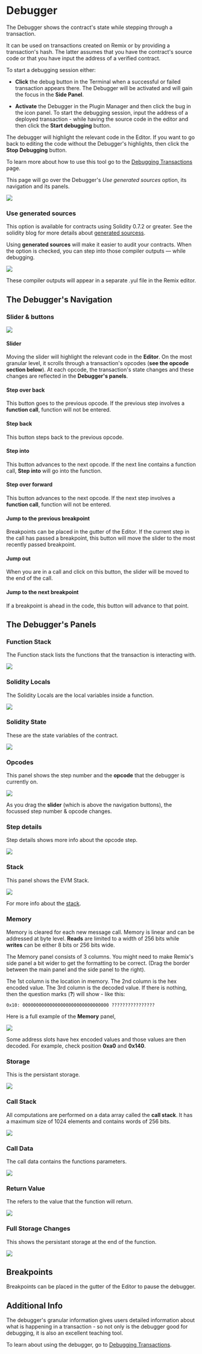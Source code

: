 Debugger
========

The Debugger shows the contract's state while stepping through a transaction.  

It can be used on transactions created on Remix or by providing a transaction's hash.  The latter assumes that you have the contract's source code or that you have input the address of a verified contract.

To start a debugging session either:
 * **Click** the debug button in the Terminal when a successful or failed transaction appears there. The Debugger will be activated and will gain the focus in the **Side Panel**.

 * **Activate** the Debugger in the Plugin Manager and then click the bug in the icon panel. To start the debugging session, input the address of a deployed transaction - while having the source code in the editor and then click the **Start debugging** button.

 The debugger will highlight the relevant code in the Editor.  If you want to go back to editing the code without the Debugger's highlights, then click the **Stop Debugging** button.

To learn more about how to use this tool go to the [Debugging Transactions](tutorial_debug.html) page.

This page will go over the Debugger's *Use generated sources* option, its navigation and its panels.

![](images/a-debugger-overview.png)

### Use generated sources
This option is available for contracts using Solidity 0.7.2 or greater. See the solidity blog for more details about [generated sourcess](https://blog.soliditylang.org/2020/09/28/solidity-0.7.2-release-announcement/#notable-new-features).

Using **generated sources** will make it easier to audit your contracts.  When the option is checked, you can step into those compiler outputs — while debugging. 

![](images/a-debug-use-gen-sources.png)

These compiler outputs will appear in a separate .yul file in the Remix editor.

## The Debugger's Navigation
### Slider & buttons
![](images/a-debug-nav.png)

#### Slider 
Moving the slider will highlight the relevant code in the **Editor**. On the most granular level, it scrolls through a transaction's opcodes (**see the opcode section below**). At each opcode, the transaction's state changes and these changes are reflected in the **Debugger's panels**.

#### Step over back 
This button goes to the previous opcode.  If the previous step involves a **function call**, function will not be entered.
#### Step back
This button steps back to the previous opcode.
#### Step into
This button advances to the next opcode. If the next line contains a function call, **Step into** will go into the function.
#### Step over forward
This button advances to the next opcode.  If the next step involves a **function call**, function will not be entered.
#### Jump to the previous breakpoint
Breakpoints can be placed in the gutter of the Editor. If the current step in the call has passed a breakpoint, this button will move the slider to the most recently passed breakpoint.

#### Jump out
When you are in a call and click on this button, the slider will be moved to the end of the call.

#### Jump to the next breakpoint
If a breakpoint is ahead in the code, this button will advance to that point.

## The Debugger's Panels
### Function Stack
The Function stack lists the functions that the transaction is interacting with.

![](images/a-debug-func-stack.png)
### Solidity Locals
The Solidity Locals are the local variables inside a function.

![](images/a-debug-sol-locals.png)

### Solidity State
These are the state variables of the contract.

![](images/a-debug-sol-state.png)

### Opcodes
This panel shows the step number and the **opcode** that the debugger is currently on.

![](images/a-debug-opcodes1.png)

As you drag the **slider** (which is above the navigation buttons), the focussed step number & opcode changes.
### Step details
Step details shows more info about the opcode step.  

![](images/a-debug-step-detail.png)
### Stack
This panel shows the EVM Stack.

![](images/a-debugger-panel-stack.png)

For more info about the [stack](https://en.wikipedia.org/wiki/Stack_(abstract_data_type)).
### Memory

Memory is cleared for each new message call. Memory is linear and can be addressed at byte level. **Reads** are limited to a width of 256 bits while **writes** can be either 8 bits or 256 bits wide. 

The Memory panel consists of 3 columns.  You might need to make Remix's side panel a bit wider to get the formatting to be correct. (Drag the border between the main panel and the side panel to the right).

The 1st column is the location in memory.  The 2nd column is the hex encoded value.  The 3rd column is the decoded value.  If there is nothing, then the question marks (**?**) will show - like this:
```
0x10: 00000000000000000000000000000000 ????????????????
```

Here is a full example of the **Memory** panel,

![](images/a-debugger-memory.png)

Some address slots have hex encoded values and those values are then decoded.  For example, check position **0xa0** and **0x140**.
### Storage
This is the persistant storage.

![](images/a-debug-storage.png)

### Call Stack
All computations are performed on a data array called the **call stack**. It has a maximum size of 1024 elements and contains words of 256 bits.

![](images/a-debug-call-stack.png)
### Call Data
The call data contains the functions parameters. 

![](images/a-debug-call-data.png)
### Return Value
The refers to the value that the function will return.

![](images/a-debug-return.png)
### Full Storage Changes
This shows the persistant storage at the end of the function.

![](images/a-debug-full-store-change.png)
## Breakpoints
Breakpoints can be placed in the gutter of the Editor to pause the debugger.

## Additional Info
The debugger's granular information gives users detailed information about what is happening in a transaction - so not only is the debugger good for debugging, it is also an excellent teaching tool.

To learn about using the debugger, go to [Debugging Transactions](tutorial_debug.html).
